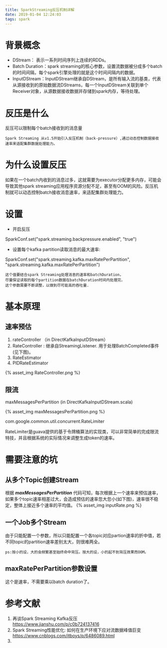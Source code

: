 ```yaml
---
title: SparkStreaming反压机制详解
date: 2019-01-04 12:24:03
tags: spark
---
```


# 背景概念

* DStream： 表示一系列时间序列上连续的RDDs。
* Batch Duration：spark streaming的核心参数，设置流数据被分成多个batch的时间间隔，每个spark引擎处理的就是这个时间间隔内的数据。
* InputDStream：InputDStream继承自DStream，是所有输入流的基类，代表从源接收到的原始数据流DStreams，每一个InputDStream关联到单个Receiver对象，从源数据接收数据并存储到spark内存，等待处理。

# 反压是什么
反压可以限制每个batch接收到的消息量

	Spark Streaming 从v1.5开始引入反压机制（back-pressure）,通过动态控制数据接收速率来适配集群数据处理能力。

# 为什么设置反压
如果在一个batch内收到的消息过多，这就需要为executor分配更多内存，可能会导致其他spark streaming应用程序资源分配不足，甚至有OOM的风险。反压机制就可以动态控制batch接收消息速率，来适配集群处理能力。



# 设置

* 开启反压

SparkConf.set("spark.streaming.backpressure.enabled", "true")

* 设置每个kafka partition读取消息的最大速率:

SparkConf.set("spark.streaming.kafka.maxRatePerPartition", "spark.streaming.kafka.maxRatePerPartition")

	这个值要结合spark Streaming处理消息的速率和batchDuration，
	尽量保证读取的每个partition数据在batchDuration时间内处理完，
	这个参数需要不断调整，以做到尽可能高的吞吐量.


# 基本原理



## 速率预估
1. rateController （in DirectKafkaInputDStream）
2. RateController : 继承自StreamingListener. 用于处理BatchCompleted事件(见下图)。
3. RateEstimator
4. PIDRateEstimator



{% asset_img RateController.png %}

## 限流
maxMessagesPerPartition (in DirectKafkaInputDStream.scala)


{% asset_img maxMessagesPerPartition.png %}

com.google.common.util.concurrent.RateLimiter

RateLimiter是guava提供的基于令牌桶算法的实现类，可以非常简单的完成限流特技，并且根据系统的实际情况来调整生成token的速率。



# 需要注意的坑
## 从多个Topic创建Stream
根据 ***maxMessagesPerPartition*** 代码可知，每次根据上一个速率来预估速率，如果多个topic速率相差过大，会造成预估的速率忽大忽小(如下图)，速率很不稳定，整体上接近多个速率的平均值。
{% asset_img inputRate.png %}

## 一个Job多个Stream
由于只能配置一个参数，所以只能配置一个各topic对应partion速率的折中值，若不同topic的partition速率差别太大，则很难两全。

	ps:按小的设，大的会频繁甚至始终命中背压。按大的设，小的起不到背压效果而OOM。

## maxRatePerPartition参数设置

这个是速率，不需要乘以batch duration了。


# 参考文献
1. 再谈Spark Streaming Kafka反压 https://www.jianshu.com/p/c0b724137416
2. Spark Streaming性能优化: 如何在生产环境下应对流数据峰值巨变 https://www.cnblogs.com/itboys/p/6486089.html
3. 
